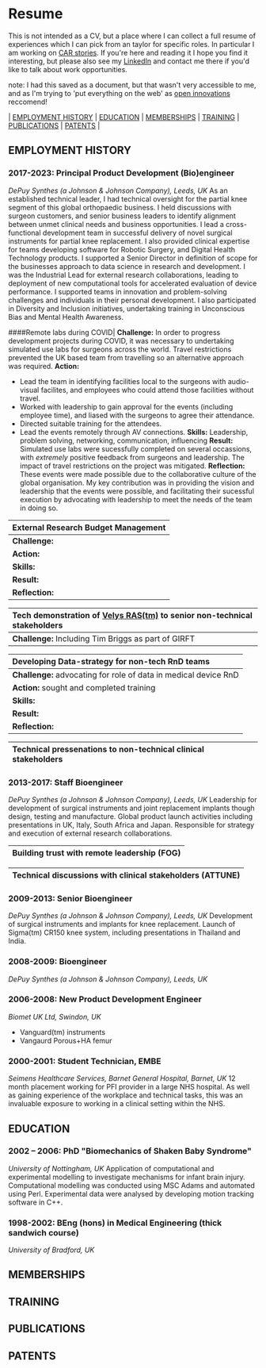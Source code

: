 # Resume
This is not intended as a CV, but a place where I can collect a full resume of experiences which I can pick from an taylor for specific roles. In particular I am working on [CAR stories](https://www.ctp.org.uk/focus/tips-and-advice-5-steps-to-successfully/507910). If you're here and reading it I hope you find it interesting, but please also see my [LinkedIn](https://www.linkedin.com/in/david-wolfson-6149a38/) and contact me there if you'd like to talk about work opportunities. 

note: I had this saved as a document, but that wasn't very accessible to me, and as I'm trying to 'put everything on the web' as [open innovations](https://open-innovations.org/) reccomend!
<!--
|CAR TEMPLATE|
|:---|
|**Challenge:** |
|**Action:** | 
**Skills:** |
|**Result:** |
|**Reflection:** |
-->
| [EMPLOYMENT HISTORY](resume.md##EMPLOYMENT-HISTORY) | [EDUCATION](resume.md##EDUCATION) | [MEMBERSHIPS](resume.md##MEMBERSHIPS) | [TRAINING](resume.md##TRAINING) | [PUBLICATIONS](resume.md##PUBLICATIONS) | [PATENTS](resume.md##PATENTS) |

## EMPLOYMENT HISTORY 
### 2017-2023: Principal Product Development (Bio)engineer
_DePuy Synthes (a Johnson & Johnson Company), Leeds, UK_
As an established technical leader, I had technical oversight for the partial knee segment of this global orthopaedic business. I held discussions with surgeon customers, and senior business leaders to identify alignment between unmet clinical needs and business opportunities. I lead a cross-functional development team in successful delivery of novel surgical instruments for partial knee replacement. I also provided clinical expertise for teams developing software for Robotic Surgery, and Digital Health Technology products. 
I supported a Senior Director in definition of scope for the businesses approach to data science in research and development. I was the Industrial Lead for external research collaborations, leading to deployment of new computational tools for accelerated evaluation of device performance. I supported teams in innovation and problem-solving challenges and individuals in their personal development. I also participated in Diversity and Inclusion initiatives, undertaking training in Unconscious Bias and Mental Health Awareness.

####Remote labs during COVID|
**Challenge:** In order to progress development projects during COVID, it was necessary to undertaking simulated use labs for surgeons across the world. Travel restrictions prevented the UK based team from travelling so an alternative approach was required.
**Action:**
* Lead the team in identifying  facilities local to the surgeons with audio-visual facilites, and employees who could attend those facilities without travel.
* Worked with leadership to gain approval for the events (including employee time), and liased with the surgeons to agree their attendance.   
* Directed suitable training for the attendees.
* Lead the events remotely through AV connections.
**Skills:** Leadership, problem solving, networking, communication, influencing
**Result:**
Simulated use labs were sucessfully completed on several occassions, with _extremely_ positive feedback from surgeons and leadership.
The impact of travel restrictions on the project was mitigated.
**Reflection:** These events were made possible due to the collaborative culture of the global organisation. My key contribution was in providing the vision and leadership that the events were possible, and facilitating their sucessful execution by advocating with leadership to meet the needs of the team in doing so.

|External Research Budget Management|
|:---|
|**Challenge:** |
|**Action:** | 
**Skills:** |
|**Result:** |
|**Reflection:** |

|Tech demonstration of [Velys RAS(tm)](https://www.jnjmedtech.com/en-US/products/digital-surgery/velys-robotic-assisted-solution) to senior non-technical stakeholders|
|:---|
|**Challenge:** Including Tim Briggs as part of GIRFT |

|Developing Data-strategy for non-tech RnD teams|
|:---|
|**Challenge:** advocating for role of data in medical device RnD|
|**Action:** sought and completed training| 
**Skills:** |
|**Result:** |
|**Reflection:** |

|Technical pressenations to non-technical clinical stakeholders|
|:---|

### 2013-2017: Staff Bioengineer
_DePuy Synthes (a Johnson & Johnson Company), Leeds, UK_
Leadership for development of surgical instruments and joint replacement implants though design, testing and manufacture.  Global product launch activities including presentations in UK, Italy, South Africa and Japan. Responsible for strategy and execution of external research collaborations. 

|Building trust with remote leadership (FOG)|
|:---|

|Technical discussions with clinical stakeholders (ATTUNE)|
|:---|


### 2009-2013: Senior Bioengineer
_DePuy Synthes (a Johnson & Johnson Company), Leeds, UK_
Development of surgical instruments and implants for knee replacement. Launch of Sigma(tm) CR150 knee system, including presentations in Thailand and India. 

### 2008-2009: Bioengineer
_DePuy Synthes (a Johnson & Johnson Company), Leeds, UK_

### 2006-2008: New Product Development Engineer
_Biomet UK Ltd, Swindon, UK_
- Vanguard(tm) instruments
- Vangaurd Porous+HA femur

### 2000-2001: Student Technician, EMBE
_Seimens Healthcare Services, Barnet General Hospital, Barnet, UK_
12 month placement working for PFI provider in a large NHS hospital. As well as gaining experience of the workplace and technical tasks, this was an invaluable exposure to working in a clinical setting within the NHS. 

## EDUCATION
### 2002 – 2006: PhD "Biomechanics of Shaken Baby Syndrome"
_University of Nottingham, UK_
Application of computational and experimental modelling to investigate mechanisms for infant brain injury. Computational modelling was conducted using MSC Adams and automated using Perl. Experimental data were analysed by developing motion tracking software in C++.
 
### 1998-2002: BEng (hons) in Medical Engineering (thick sandwich course)
_University of Bradford, UK_

## MEMBERSHIPS

## TRAINING

## PUBLICATIONS

## PATENTS
